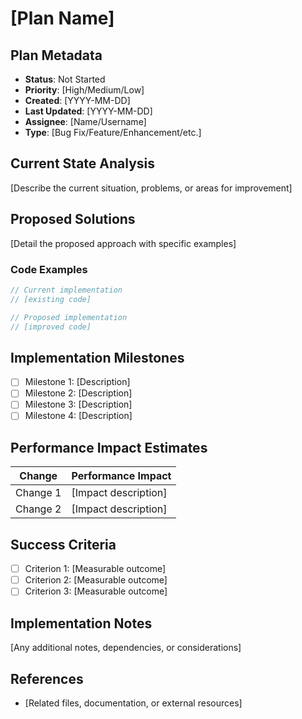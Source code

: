 # [Plan Name]

## Plan Metadata
- **Status**: Not Started
- **Priority**: [High/Medium/Low]
- **Created**: [YYYY-MM-DD]
- **Last Updated**: [YYYY-MM-DD]
- **Assignee**: [Name/Username]
- **Type**: [Bug Fix/Feature/Enhancement/etc.]

## Current State Analysis
[Describe the current situation, problems, or areas for improvement]

## Proposed Solutions
[Detail the proposed approach with specific examples]

### Code Examples
```javascript
// Current implementation
// [existing code]

// Proposed implementation
// [improved code]
```

## Implementation Milestones
- [ ] Milestone 1: [Description]
- [ ] Milestone 2: [Description]
- [ ] Milestone 3: [Description]
- [ ] Milestone 4: [Description]

## Performance Impact Estimates
| Change | Performance Impact |
|--------|-------------------|
| Change 1 | [Impact description] |
| Change 2 | [Impact description] |

## Success Criteria
- [ ] Criterion 1: [Measurable outcome]
- [ ] Criterion 2: [Measurable outcome]
- [ ] Criterion 3: [Measurable outcome]

## Implementation Notes
[Any additional notes, dependencies, or considerations]

## References
- [Related files, documentation, or external resources]